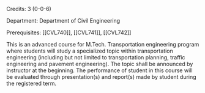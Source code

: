 Credits: 3 (0-0-6)

Department: Department of Civil Engineering

Prerequisites: [[CVL740]], [[CVL741]], [[CVL742]]

This is an advanced course for M.Tech. Transportation engineering program where students will study a specialized topic within transportation engineering (including but not limited to transportation planning, traffic engineering and pavement engineering). The topic shall be announced by instructor at the beginning. The performance of student in this course will be evaluated through presentation(s) and report(s) made by student during the registered term.